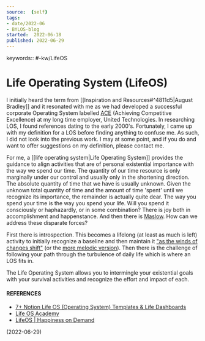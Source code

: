 ```yaml
---
source:  {self} 
tags: 
- date/2022-06
- BYLOS-blog
started:  2022-06-18
published: 2022-06-29
---
```

keywords:: #-kw/LifeOS  

# Life Operating System (LifeOS)
I initially heard the term from [[Inspiration and Resources#^4811d5|August Bradley]] and it resonated with me as we had developed a successful corporate Operating System labelled [ACE](https://www.rtx.com/suppliers/United-Technologies-Suppliers/United-Technologies-Operating-System) (Achieving Competitive Excellence) at my long time employer, United Technologies.  In researching LOS, I found references dating to the early 2000's. Fortunately, I came up with my definition for a LOS before finding anything to confuse me. As such, I did not look into the previous work. I may at some point, and if you do and want to offer suggestions on my definition, please contact me.  

For me, a [[life operating system|Life  Operating System]] provides the guidance to align activities that are of personal existential importance with the way we spend our time. The quantity of our time resource is only marginally under our control and usually only in the shortening direction. The absolute quantity of time that we have is usually unknown. Given the unknown total quantity of time and the amount of time 'spent' until we recognize its importance, the remainder is actually quite dear.  The way you spend your time is the way you spend your life. Will you spend it consciously or haphazardly, or in some combination? There is joy both in accomplishment and happenstance. And then there is [Maslow](https://en.wikipedia.org/wiki/Maslow's_hierarchy_of_needs).  How can we address these disparate forces? 

First there is introspection. This becomes a lifelong (at least as much is left) activity to initially recognize a baseline and then maintain it ["as the winds of changes shift"](https://www.youtube.com/watch?v=Frj2CLGldC4) (or the [more melodic version](https://www.youtube.com/watch?v=EtOY5cgd1ns)).  Then there is the challenge of following your path through the turbulence of daily life which is where an LOS fits in. 

The Life Operating System allows you to intermingle your existential goals with your survival activities and recognize the effort and impact of each.


#### REFERENCES
- [7+ Notion Life OS (Operating System) Templates & Life Dashboards](https://gridfiti.com/notion-life-operating-system-templates/)
- [Life OS Academy](https://my.lifeoperatingsystem.com/home/)
- [LifeOS | Happiness on Demand](https://lifeoperatingsystem.com/)

(2022-06-29)